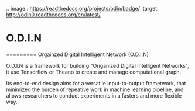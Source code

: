 .. image:: https://readthedocs.org/projects/odin/badge/
    :target: http://odin0.readthedocs.org/en/latest/

# O.D.I.N
=========
Orgainzed Digital Intelligent Network (O.D.I.N)

O.D.I.N is a framework for building "Origanized Digital Intelligent Networks", it use Tensorflow or Theano to create and manage computational graph.

Its end-to-end design aims for a versatile input-to-output frametwork, that minimized the burden of repeative work in machine learning pipeline, and allows researchers to conduct experiments in a fasters and more flexible way.
